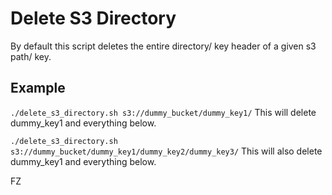 # Delete S3 Directory

By default this script deletes the entire directory/ key header of a given s3 path/ key.

## Example
```./delete_s3_directory.sh s3://dummy_bucket/dummy_key1/```
This will delete dummy_key1 and everything below.

```./delete_s3_directory.sh s3://dummy_bucket/dummy_key1/dummy_key2/dummy_key3/```
This will also delete dummy_key1 and everything below.

FZ
